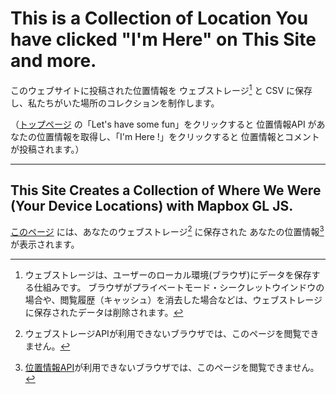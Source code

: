 # This is a Collection of Location You have clicked "I'm Here" on This Site and more.

このウェブサイトに投稿された位置情報を ウェブストレージ[^1] と CSV に保存し、私たちがいた場所のコレクションを制作します。

[^1]:ウェブストレージは、ユーザーのローカル環境(ブラウザ)にデータを保存する仕組みです。
ブラウザがプライベートモード・シークレットウインドウの場合や、閲覧履歴（キャッシュ）を消去した場合などは、ウェブストレージに保存されたデータは削除されます。

（[トップページ](index.html) の「Let's have some fun」をクリックすると 位置情報API があなたの位置情報を取得し、「I'm Here !」をクリックすると 位置情報とコメントが投稿されます。）

---

## This Site Creates a Collection of Where We Were (Your Device Locations) with Mapbox GL JS.

[このページ](profile/) には、あなたのウェブストレージ[^2] に保存された あなたの位置情報[^3] が表示されます。

[^2]:ウェブストレージAPIが利用できないブラウザでは、このページを閲覧できません。
[^3]:[位置情報API](geolocation/)が利用できないブラウザでは、このページを閲覧できません。
